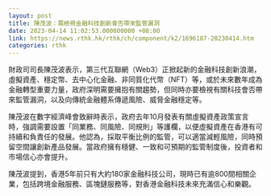 ```yaml
---
layout: post
title: 陳茂波：需檢視金融科技創新會否帶來監管漏洞
date: 2023-04-14 11:02:53.000000000 +08:00
link: https://news.rthk.hk/rthk/ch/component/k2/1696187-20230414.htm
categories: rthk
---
```


財政司司長陳茂波表示，第三代互聯網（Web3）正掀起新的金融科技創新浪潮，虛擬資產、穩定幣、去中心化金融、非同質化代幣（NFT）等，或於未來數年成為金融轉型重要力量，政府深明需要擁抱有關趨勢，但同時亦要檢視有關科技會否帶來監管漏洞，以及向傳統金融體系傳遞風險、威脅金融穩定等。

陳茂波在數字經濟峰會致辭時表示，政府去年10月發表有關虛擬資產政策宣言時，強調需要設置「同業務、同風險、同規則」等護欄，以便虛擬資產在香港有可持續和負責任的發展。他認為，採取平衡比例的監管，可以適當減輕風險，同時預留空間讓創新產品發展。當政府擁有穩健、一致和可預期的監管制度後，投資者和市場信心亦會提升。

陳茂波提到，香港5年前只有大約180家金融科技公司，現時已有逾800間相關企業，包括跨境金融服務、區塊鏈服務等，對香港金融科技未來充滿信心和樂觀。
